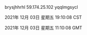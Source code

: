 brysjhhrhl 59.174.25.102 yqqlmgsycl

2021年 12月 03日 星期五 19:10:08 CST

2021年 12月 03日 星期五 11:10:08 GMT
